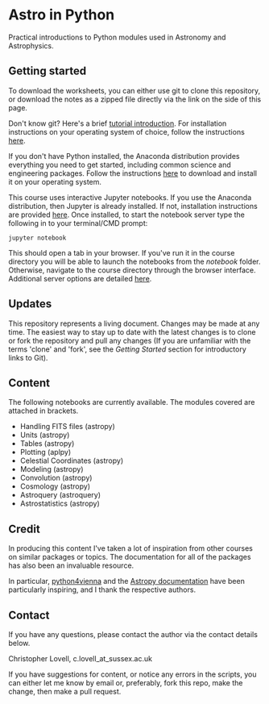 # Astro in Python

Practical introductions to Python modules used in Astronomy and Astrophysics.

## Getting started

To download the worksheets, you can either use git to clone this repository, or download the notes as a zipped file directly via the link on the side of this page.

Don't know git? Here's a brief [tutorial introduction](https://try.github.io/levels/1/challenges/1). For installation instructions on your operating system of choice, follow the instructions [here](https://git-scm.com/book/en/v2/Getting-Started-Installing-Git).

If you don't have Python installed, the Anaconda distribution provides everything you need to get started, including common science and engineering packages. Follow the instructions [here](https://www.continuum.io/downloads) to download and install it on your operating system.

This course uses interactive Jupyter notebooks. If you use the Anaconda distribution, then Jupyter is already installed. If not, installation instructions are provided [here](http://jupyter.readthedocs.org/en/latest/install.html). Once installed, to start the notebook server type the following in to your terminal/CMD prompt:

    jupyter notebook

This should open a tab in your browser. If you've run it in the course directory you will be able to launch the notebooks from the *notebook* folder. Otherwise, navigate to the course directory through the browser interface. Additional server options are detailed [here](http://jupyter.readthedocs.org/en/latest/running.html). 


## Updates

This repository represents a living document. Changes may be made at any time. The easiest way to stay up to date with the latest changes is to clone or fork the repository and pull any changes (If you are unfamiliar with the terms 'clone' and 'fork', see the *Getting Started* section for introductory links to Git).

## Content

The following notebooks are currently available. The modules covered are attached in brackets.

- Handling FITS files (astropy)
- Units (astropy)
- Tables (astropy)
- Plotting (aplpy)
- Celestial Coordinates (astropy)
- Modeling (astropy)
- Convolution (astropy)
- Cosmology (astropy)
- Astroquery (astroquery)
- Astrostatistics (astropy)

## Credit

In producing this content I've taken a lot of inspiration from other courses on similar packages or topics. The documentation for all of the packages has also been an invaluable resource.

In particular, [python4vienna](https://github.com/astrofrog/python4vienna) and the [Astropy documentation](http://docs.astropy.org/en/stable/) have been particularly inspiring, and I thank the respective authors.


## Contact

If you have any questions, please contact the author via the contact details below.

Christopher Lovell, c.lovell_at_sussex.ac.uk

If you have suggestions for content, or notice any errors in the scripts, you can either let me know by email or, preferably, fork this repo, make the change, then make a pull request.
